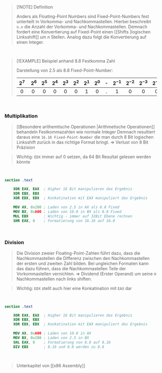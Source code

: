 >[!NOTE] Definition
>
>Anders als Floating-Point Numbers sind Fixed-Point-Numbers fest unterteilt in Vorkomma- und Nachkommastellen. Hierbei beschreibt `n.n` die Anzahl der Vorkomma- und Nachkommastellen.
>Demnach fordert eine Konvertierung auf Fixed-Point einen [[Shifts |logischen Linksshift]] um $n$ Stellen. 
>Analog dazu folgt die Konvertierung auf einen Integer.

<br>

>[!EXAMPLE] Beispiel anhand 8.8 Festkomma Zahl
>
>Darstellung von $2.5$ als $8.8$ Fixed-Point-Number:
>
>| $2^7$ | $2^6$ | $2^5$ | $2^4$ | $2^3$ | $2^2$ | $2^1$ | $2^0$ | - | $2^{-1}$ | $2^{-2}$ | $2^{-3}$ | $2^{-4}$ | $2^{-5}$ | $2^{-6}$ | $2^{-7}$ | $2^{-8}$ |
>|:---:|:---:|:---:|:---:|:---:|:---:|:---:|:---:|:---:|:---:|:---:|:---:|:---:|:---:|:---:|:---:|:---:|
>| 0 | 0 | 0 | 0 | 0 | 0 | 1 | 0 | . | 1 | 0 | 0 | 0 | 0 | 0 | 0 | 0 |

<br>

### Multiplikation

>[[Besondere arithemtische Operationen |Arithmetische Operationen]] behandeln Festkommazahlen wie normale Integer
>Demnach resultiert daraus eine `16.16 Fixed-Point-Number` die man durch $8$ Bit logischen Linksshift zurück in das richtige Format bringt.
>$\Rightarrow$ Verlust von $8$ Bit Präzision

>Wichtig: `EDX` immer auf 0 setzen, da 64 Bit Resultat gelesen werden könnte

<br>

```nasm
section .text
	
	XOR EAX, EAX  ; Higher 16 Bit manipulieren das Ergebnis
	XOR EBX, EBX
	XOR EDX, EDX  ; Konkatination mit EAX manipuliert das Ergebnis
	
	MOV AX, 0x280 ; Laden von 2.5 in AX als 8.8 Fixed
	MOV BX, 0xA00 ; Laden von 10.0 in BX als 8.8 Fixed
	MUL EBX       ; Wichtig - immer auf 32Bit Ebene rechnen
	SHR EAX, 8    ; Formatierung von 16.16 auf 16.8
```

<br>

### Division

>Die Division zweier Floating-Point-Zahlen führt dazu, dass die Nachkommastellen die Differenz zwischen den Nachkommastellen der ersten und zweiten Zahl bilden. Bei ungleichen Formaten kann das dazu führen, dass die Nachkommastellen Teile der Vorkommastellen vernichten.
>$\Rightarrow$ Dividend (Erster Operand) um seine $n$ Nachkommastellen nach links shiften.

>Wichtig: `EDX` stellt auch hier eine Konkatination mit `EAX` dar

<br>

```nasm
section .text

	XOR EAX, EAX  ; Higher 16 Bit manipulieren das Ergebnis
	XOR EBX, EBX
	XOR EDX, EDX  ; Konkatination mit EAX manipuliert das Ergebnis
	
	MOV AX, 0xA00 ; Laden von 10.0 in AX
	MOV BX, 0x280 ; Laden von 2.5 in BX
	SHL EAX, 8    ; Formatierung von 8.8 auf 8.16
	DIV EBX       ; 8.16 und 8.8 werden zu 8.8
```

<br>

>Unterkapitel von [[x86 Assembly]]